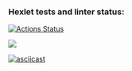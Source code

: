 ### Hexlet tests and linter status:
[![Actions Status](https://github.com/mychachos/frontend-project-44/workflows/hexlet-check/badge.svg)](https://github.com/mychachos/frontend-project-44/actions)

<a href="https://codeclimate.com/github/mychachos/frontend-project-44/maintainability"><img src="https://api.codeclimate.com/v1/badges/7dd3974921021c4a5fee/maintainability" /></a>

[![asciicast](https://asciinema.org/a/577926.svg)](https://asciinema.org/a/577926)

<script async id="asciicast-578369" src="https://asciinema.org/a/578369.js"></script>
